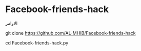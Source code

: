 # Facebook-friends-hack

الاوامر

git clone https://github.com/AL-MHIB/Facebook-friends-hack

cd Facebook-friends-hack.py



